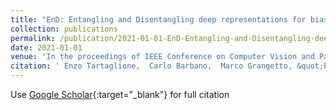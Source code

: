 ```yaml
---
title: "EnD: Entangling and Disentangling deep representations for bias correction"
collection: publications
permalink: /publication/2021-01-01-EnD-Entangling-and-Disentangling-deep-representations-for-bias-correction
date: 2021-01-01
venue: 'In the proceedings of IEEE Conference on Computer Vision and Pattern Recognition (CVPR), 2021'
citation: ' Enzo Tartaglione,  Carlo Barbano,  Marco Grangetto, &quot;EnD: Entangling and Disentangling deep representations for bias correction.&quot; In the proceedings of IEEE Conference on Computer Vision and Pattern Recognition (CVPR), 2021, 2021.'
---
```

Use [Google Scholar](https://scholar.google.com/scholar?q=EnD:+Entangling+and+Disentangling+deep+representations+for+bias+correction){:target="_blank"} for full citation